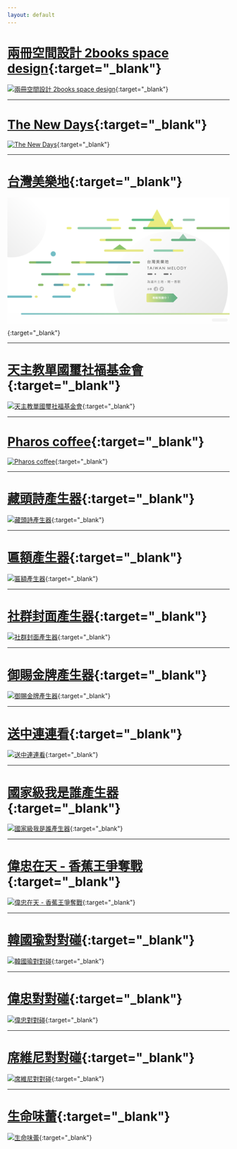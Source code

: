 ```yaml
---
layout: default
---
```


# [兩冊空間設計 2books space design](https://thenewdays.tw/){:target="_blank"}

[![兩冊空間設計 2books space design](https://www.2booksdesign.com.tw/images/fb_og.jpg)](https://2booksdesign.com.tw/){:target="_blank"}

---

# [The New Days](https://thenewdays.tw/){:target="_blank"}

[![The New Days](https://thenewdays.tw/images/og.jpg)](https://thenewdays.tw/){:target="_blank"}

---


# [台灣美樂地](https://melody.unlink.men/){:target="_blank"}

[![台灣美樂地](/images/melody-cover.png)](https://melody.unlink.men/){:target="_blank"}

---

# [天主教單國璽社福基金會](https://www.shan.org.tw/){:target="_blank"}

[![天主教單國璽社福基金會](http://www.shan.org.tw/assets/imgs/image-fb.jpg)](https://www.shan.org.tw/){:target="_blank"}

---

# [Pharos coffee](https://www.pharoscoffee.com/){:target="_blank"}

[![Pharos coffee](https://img.shoplineapp.com/media/image_clips/614ad0d1e2e18500178dc8fb/original.png?1632293073)](https://www.pharoscoffee.com/){:target="_blank"}

---

# [藏頭詩產生器](https://poem.unlink.men/){:target="_blank"}

[![藏頭詩產生器](https://poem.unlink.men/images/fb-1.png)](https://poem.unlink.men/){:target="_blank"}

---

# [匾額產生器](https://board.unlink.men/){:target="_blank"}

[![匾額產生器](https://board.unlink.men/images/cover.png)](https://board.unlink.men/){:target="_blank"}

---

# [社群封面產生器](https://cover.unlink.men/){:target="_blank"}

[![社群封面產生器](https://cover.unlink.men/images/cover.png)](https://cover.unlink.men/){:target="_blank"}

---


# [御賜金牌產生器](https://gold.unlink.men/){:target="_blank"}

[![御賜金牌產生器](https://gold.unlink.men/images/fb.png)](https://gold.unlink.men/){:target="_blank"}

---

# [送中連連看](https://free-beijing-tour-connection.unlink.men/){:target="_blank"}

[![送中連連看](https://free-beijing-tour-connection.unlink.men/images/fb.jpg)](https://free-beijing-tour-connection.unlink.men/){:target="_blank"}

---

# [國家級我是誰產生器](https://national-whoami-generator.unlink.men/){:target="_blank"}

[![國家級我是誰產生器](https://national-whoami-generator.unlink.men/images/fb.jpg)](https://national-whoami-generator.unlink.men/){:target="_blank"}

---

# [偉忠在天 - 香蕉王爭奪戰](https://bananakingwar.unlink.men/){:target="_blank"}

[![偉忠在天 - 香蕉王爭奪戰](https://bananakingwar.unlink.men/img/cover.png)](https://bananakingwar.unlink.men/){:target="_blank"}

---

# [韓國瑜對對碰](https://koreafish.unlink.men/){:target="_blank"}

[![韓國瑜對對碰](https://koreafish.unlink.men/img/fb.png)](https://koreafish.unlink.men/){:target="_blank"}

---

# [偉忠對對碰](https://china-captain.unlink.men/){:target="_blank"}

[![偉忠對對碰](https://china-captain.unlink.men/img/cover.png)](https://china-captain.unlink.men/){:target="_blank"}

---

# [席維尼對對碰](https://xi-winnie.unlink.men/){:target="_blank"}

[![席維尼對對碰](https://xi-winnie.unlink.men/img/fb.png)](https://xi-winnie.unlink.men/){:target="_blank"}

---

# [生命味蕾](https://zenkarsha.github.io/tongren/){:target="_blank"}

[![生命味蕾](https://zenkarsha.github.io/tongren/images/index01.jpg)](https://zenkarsha.github.io/tongren/){:target="_blank"}
